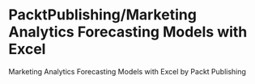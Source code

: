 # PacktPublishing/Marketing Analytics Forecasting Models with Excel
 Marketing Analytics Forecasting Models with Excel by Packt Publishing
